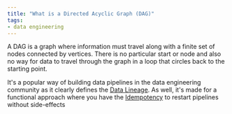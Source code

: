 ```yaml
---
title: "What is a Directed Acyclic Graph (DAG)"
tags:
- data engineering
---
```

A DAG is a graph where information must travel along with a finite set of nodes connected by vertices. There is no particular start or node and also no way for data to travel through the graph in a loop that circles back to the starting point.

It's a popular way of building data pipelines in the data engineering community as it clearly defines the [Data Lineage](term/Data%20Lineage.md). As well, it's made for a functional approach where you have the [Idempotency](term/Idempotency.md) to restart pipelines without side-effects